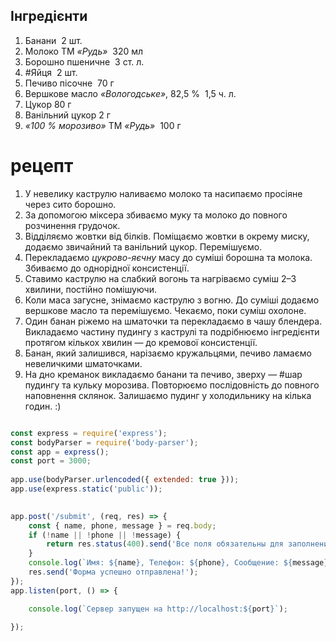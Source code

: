 ## Інгредієнти
1. Банани  2 шт.
2. Молоко ТМ *«Рудь»*  320 мл
3. Борошно пшеничне  3 ст. л.
4. #Яйця  2 шт.
5. Печиво пісочне  70 г
6. Вершкове масло *«Вологодське»*, 82,5 %  1,5 ч. л.
7. Цукор 80 г
8. Ванільний цукор 2 г
9. *«100 % морозиво»* ТМ *«Рудь»*  100 г
# рецепт
1. У невелику каструлю наливаємо молоко та насипаємо просіяне через сито борошно.
2. За допомогою міксера збиваємо муку та молоко до повного розчинення грудочок.
3. Відділяємо жовтки від білків. Поміщаємо жовтки в окрему миску, додаємо звичайний та ванільний цукор. Перемішуємо.
4. Перекладаємо *цукрово-яєчну* масу до суміші борошна та молока. Збиваємо до однорідної консистенції.
5. Ставимо каструлю на слабкий вогонь та нагріваємо суміш 2–3 хвилини, постійно помішуючи.
6. Коли маса загусне, знімаємо каструлю з вогню. До суміші додаємо вершкове масло та перемішуємо. Чекаємо, поки суміш охолоне.
7. Один банан ріжемо на шматочки та перекладаємо в чашу блендера. Викладаємо частину пудингу з каструлі та подрібнюємо інгредієнти протягом кількох хвилин — до кремової консистенції.
8. Банан, який залишився, нарізаємо кружальцями, печиво ламаємо невеличкими шматочками.
9. На дно креманок викладаємо банани та печиво, зверху — #шар пудингу та кульку морозива. Повторюємо послідовність до повного наповнення склянок. Залишаємо пудинг у холодильнику на кілька годин. :)
	````
```js
const express = require('express');
const bodyParser = require('body-parser');
const app = express();
const port = 3000;
 
app.use(bodyParser.urlencoded({ extended: true }));
app.use(express.static('public'));
  

app.post('/submit', (req, res) => {
    const { name, phone, message } = req.body;
    if (!name || !phone || !message) {
        return res.status(400).send('Все поля обязательны для заполнения.');
    }
    console.log(`Имя: ${name}, Телефон: ${phone}, Сообщение: ${message}`);
    res.send('Форма успешно отправлена!');
});
app.listen(port, () => {

    console.log(`Сервер запущен на http://localhost:${port}`);

});
```
````